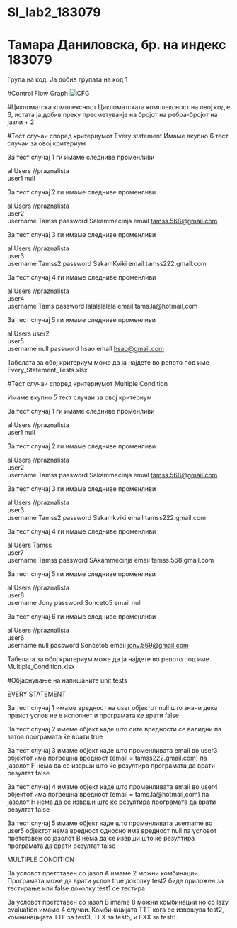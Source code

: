# SI_lab2_183079
# Тамара Даниловска, бр. на индекс 183079

Група на код:
Ја добив групата на код 1

#Control Flow Graph
![CFG](SI_lab2_183079/CFG.jpg)

#Цикломатска комплексност
Цикломатската комплексност на овој код е 6, истата ја добив преку пресметуванје на бројот на ребра-бројот на јазли + 2

#Тест случаи според критериумот Every statement
Имаме вкупно 6 тест случаи за овој критериум 

За тест случај 1 ги имаме следниве променливи 
				
allUsers	//praznalista	
user1  		null

За тест случај 2 ги имаме следниве променливи 

allUsers	//praznalista	
user2		
	username	Tamss
	password	Sakammecinja
	email		tamss.568@gmail.com

За тест случај 3 ги имаме следниве променливи 

allUsers	//praznalista	
user3		
	username	Tamss2
	password	SakamKviki
	email		tamss222.gmail.com

За тест случај 4 ги имаме следниве променливи 

allUsers	//praznalista	
user4		
	username	Tams
	password	lalalalalala
	email		tams.la@hotmail,com

За тест случај 5 ги имаме следниве променливи 

allUsers	user2	
user5		
	username	null
	password	hsao
	email		hsao@gmail.com

Табелата за обој критериум може да ја најдете во репото под име Every_Statement_Tests.xlsx

#Тест случаи според критериумот Multiple Condition

Имаме вкупно 5 тест случаи за овој критериум 

За тест случај 1 ги имаме следниве променливи 
				
allUsers	//praznalista	
user1		null

За тест случај 2 ги имаме следниве променливи 

allUsers	//praznalista	
user2		
	username	Tamss
	password	Sakammecinja
	email		tamss.568@gmail.com

За тест случај 3 ги имаме следниве променливи 

allUsers	//praznalista	
user3		
	username	Tamss2
	password	Sakamkviki
	email		tamss222.gmail.com

За тест случај 4 ги имаме следниве променливи 

allUsers	Tamss	
user7		
	username	Tamss
	password	SAkammecinja
	email		tamss.568.gmail.com

За тест случај 5 ги имаме следниве променливи 

allUsers	//praznalista	
user8		
	username	Jony
	password	Sonceto5
	email		null

За тест случај 6 ги имаме следниве променливи 

allUsers	//praznalista	
user6		
	username	null
	password	Sonceto5
	email		jony.569@gmail.com

Табелата за обој критериум може да ја најдете во репото под име Multiple_Condition.xlsx


#Објаснување на напишаните unit tests

EVERY STATEMENT 

За тест случај 1 имаме вредност на user објектот null што значи дека првиот услов не е исполнет и програмата ќе врати false

За тест случај 2 имеме објект каде што сите вредности се валидни па затоа програмата ќе врати true

За тест случај 3 имаме објект каде што променливата email во user3 објектот има погрешна вредност (email = tamss222.gmail.com) па јазолот F нема да се изврши што ќе резултира програмата да врати резултат false

За тест случај 4 имаме објект каде што променливата email во user4 објектот има погрешна вредност (email = tams.la@hotmail,com) па јазолот H нема да се изврши што ќе резултира програмата да врати резултат false

За тест случај 5 имаме објект каде што променливата username во user5 објектот нема вредност односно има вредност null па условот претставен со јазолот B нема да се изврши што ќе резултира програмата да врати резултат false

MULTIPLE CONDITION 

За условот претставен со јазол А имаме 2 можни комбинации. Програмата може да врати услов true доколку test2 биде приложен за тестирање или false доколку test1 се тестира

За условот претставен со јазол B imame 8 можни комбинации но со lazy evaluation имаме 4 случаи. Комбинацијата TTT кога се извршува test2, комнинацијата  TTF за test3, TFX за test5, и FXX за test6.